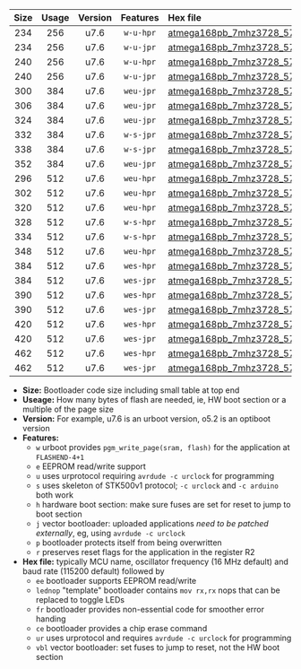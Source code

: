 |Size|Usage|Version|Features|Hex file|
|:-:|:-:|:-:|:-:|:--|
|234|256|u7.6|`w-u-hpr`|[atmega168pb_7mhz3728_57600bps_ur.hex](https://raw.githubusercontent.com/stefanrueger/urboot/main/atmega168pb_7mhz3728_57600bps_ur.hex)|
|234|256|u7.6|`w-u-jpr`|[atmega168pb_7mhz3728_57600bps_ur_vbl.hex](https://raw.githubusercontent.com/stefanrueger/urboot/main/atmega168pb_7mhz3728_57600bps_ur_vbl.hex)|
|240|256|u7.6|`w-u-hpr`|[atmega168pb_7mhz3728_57600bps_lednop_ur.hex](https://raw.githubusercontent.com/stefanrueger/urboot/main/atmega168pb_7mhz3728_57600bps_lednop_ur.hex)|
|240|256|u7.6|`w-u-jpr`|[atmega168pb_7mhz3728_57600bps_lednop_ur_vbl.hex](https://raw.githubusercontent.com/stefanrueger/urboot/main/atmega168pb_7mhz3728_57600bps_lednop_ur_vbl.hex)|
|300|384|u7.6|`weu-jpr`|[atmega168pb_7mhz3728_57600bps_ee_ur_vbl.hex](https://raw.githubusercontent.com/stefanrueger/urboot/main/atmega168pb_7mhz3728_57600bps_ee_ur_vbl.hex)|
|306|384|u7.6|`weu-jpr`|[atmega168pb_7mhz3728_57600bps_ee_lednop_ur_vbl.hex](https://raw.githubusercontent.com/stefanrueger/urboot/main/atmega168pb_7mhz3728_57600bps_ee_lednop_ur_vbl.hex)|
|324|384|u7.6|`weu-jpr`|[atmega168pb_7mhz3728_57600bps_ee_lednop_fr_ur_vbl.hex](https://raw.githubusercontent.com/stefanrueger/urboot/main/atmega168pb_7mhz3728_57600bps_ee_lednop_fr_ur_vbl.hex)|
|332|384|u7.6|`w-s-jpr`|[atmega168pb_7mhz3728_57600bps_vbl.hex](https://raw.githubusercontent.com/stefanrueger/urboot/main/atmega168pb_7mhz3728_57600bps_vbl.hex)|
|338|384|u7.6|`w-s-jpr`|[atmega168pb_7mhz3728_57600bps_lednop_vbl.hex](https://raw.githubusercontent.com/stefanrueger/urboot/main/atmega168pb_7mhz3728_57600bps_lednop_vbl.hex)|
|352|384|u7.6|`weu-jpr`|[atmega168pb_7mhz3728_57600bps_ee_lednop_fr_ce_ur_vbl.hex](https://raw.githubusercontent.com/stefanrueger/urboot/main/atmega168pb_7mhz3728_57600bps_ee_lednop_fr_ce_ur_vbl.hex)|
|296|512|u7.6|`weu-hpr`|[atmega168pb_7mhz3728_57600bps_ee_ur.hex](https://raw.githubusercontent.com/stefanrueger/urboot/main/atmega168pb_7mhz3728_57600bps_ee_ur.hex)|
|302|512|u7.6|`weu-hpr`|[atmega168pb_7mhz3728_57600bps_ee_lednop_ur.hex](https://raw.githubusercontent.com/stefanrueger/urboot/main/atmega168pb_7mhz3728_57600bps_ee_lednop_ur.hex)|
|320|512|u7.6|`weu-hpr`|[atmega168pb_7mhz3728_57600bps_ee_lednop_fr_ur.hex](https://raw.githubusercontent.com/stefanrueger/urboot/main/atmega168pb_7mhz3728_57600bps_ee_lednop_fr_ur.hex)|
|328|512|u7.6|`w-s-hpr`|[atmega168pb_7mhz3728_57600bps.hex](https://raw.githubusercontent.com/stefanrueger/urboot/main/atmega168pb_7mhz3728_57600bps.hex)|
|334|512|u7.6|`w-s-hpr`|[atmega168pb_7mhz3728_57600bps_lednop.hex](https://raw.githubusercontent.com/stefanrueger/urboot/main/atmega168pb_7mhz3728_57600bps_lednop.hex)|
|348|512|u7.6|`weu-hpr`|[atmega168pb_7mhz3728_57600bps_ee_lednop_fr_ce_ur.hex](https://raw.githubusercontent.com/stefanrueger/urboot/main/atmega168pb_7mhz3728_57600bps_ee_lednop_fr_ce_ur.hex)|
|384|512|u7.6|`wes-hpr`|[atmega168pb_7mhz3728_57600bps_ee.hex](https://raw.githubusercontent.com/stefanrueger/urboot/main/atmega168pb_7mhz3728_57600bps_ee.hex)|
|384|512|u7.6|`wes-jpr`|[atmega168pb_7mhz3728_57600bps_ee_vbl.hex](https://raw.githubusercontent.com/stefanrueger/urboot/main/atmega168pb_7mhz3728_57600bps_ee_vbl.hex)|
|390|512|u7.6|`wes-hpr`|[atmega168pb_7mhz3728_57600bps_ee_lednop.hex](https://raw.githubusercontent.com/stefanrueger/urboot/main/atmega168pb_7mhz3728_57600bps_ee_lednop.hex)|
|390|512|u7.6|`wes-jpr`|[atmega168pb_7mhz3728_57600bps_ee_lednop_vbl.hex](https://raw.githubusercontent.com/stefanrueger/urboot/main/atmega168pb_7mhz3728_57600bps_ee_lednop_vbl.hex)|
|420|512|u7.6|`wes-hpr`|[atmega168pb_7mhz3728_57600bps_ee_lednop_fr.hex](https://raw.githubusercontent.com/stefanrueger/urboot/main/atmega168pb_7mhz3728_57600bps_ee_lednop_fr.hex)|
|420|512|u7.6|`wes-jpr`|[atmega168pb_7mhz3728_57600bps_ee_lednop_fr_vbl.hex](https://raw.githubusercontent.com/stefanrueger/urboot/main/atmega168pb_7mhz3728_57600bps_ee_lednop_fr_vbl.hex)|
|462|512|u7.6|`wes-hpr`|[atmega168pb_7mhz3728_57600bps_ee_lednop_fr_ce.hex](https://raw.githubusercontent.com/stefanrueger/urboot/main/atmega168pb_7mhz3728_57600bps_ee_lednop_fr_ce.hex)|
|462|512|u7.6|`wes-jpr`|[atmega168pb_7mhz3728_57600bps_ee_lednop_fr_ce_vbl.hex](https://raw.githubusercontent.com/stefanrueger/urboot/main/atmega168pb_7mhz3728_57600bps_ee_lednop_fr_ce_vbl.hex)|

- **Size:** Bootloader code size including small table at top end
- **Useage:** How many bytes of flash are needed, ie, HW boot section or a multiple of the page size
- **Version:** For example, u7.6 is an urboot version, o5.2 is an optiboot version
- **Features:**
  + `w` urboot provides `pgm_write_page(sram, flash)` for the application at `FLASHEND-4+1`
  + `e` EEPROM read/write support
  + `u` uses urprotocol requiring `avrdude -c urclock` for programming
  + `s` uses skeleton of STK500v1 protocol; `-c urclock` and `-c arduino` both work
  + `h` hardware boot section: make sure fuses are set for reset to jump to boot section
  + `j` vector bootloader: uploaded applications *need to be patched externally*, eg, using `avrdude -c urclock`
  + `p` bootloader protects itself from being overwritten
  + `r` preserves reset flags for the application in the register R2
- **Hex file:** typically MCU name, oscillator frequency (16 MHz default) and baud rate (115200 default) followed by
  + `ee` bootloader supports EEPROM read/write
  + `lednop` "template" bootloader contains `mov rx,rx` nops that can be replaced to toggle LEDs
  + `fr` bootloader provides non-essential code for smoother error handing
  + `ce` bootloader provides a chip erase command
  + `ur` uses urprotocol and requires `avrdude -c urclock` for programming
  + `vbl` vector bootloader: set fuses to jump to reset, not the HW boot section
